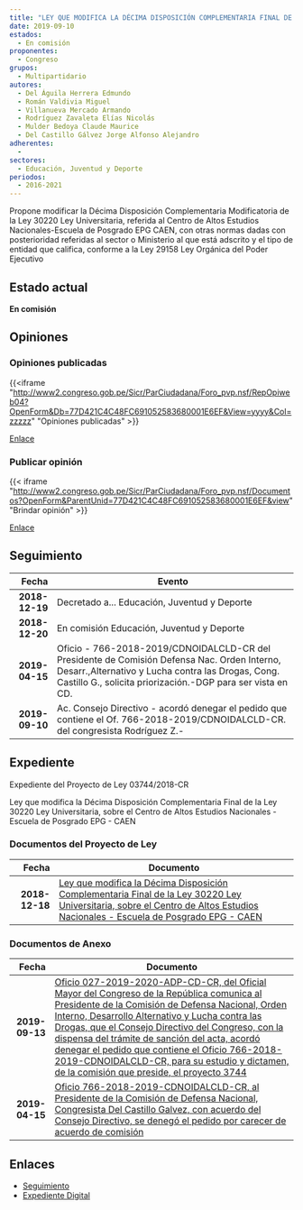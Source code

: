 ```yaml
---
title: "LEY QUE MODIFICA LA DÉCIMA DISPOSICIÓN COMPLEMENTARIA FINAL DE LA LEY 30220 LEY UNIVERSITARIA, SOBRE EL CENTRO DE ALTOS ESTUDIOS NACIONALES-ESCUELA DE POSGRADO EPG-CAEN"
date: 2019-09-10
estados: 
  - En comisión
proponentes: 
  - Congreso
grupos: 
  - Multipartidario
autores: 
  - Del Águila Herrera Edmundo
  - Román Valdivia Miguel
  - Villanueva Mercado Armando
  - Rodríguez Zavaleta Elías Nicolás
  - Mulder Bedoya Claude Maurice
  - Del Castillo Gálvez Jorge Alfonso Alejandro
adherentes: 
  - 
sectores: 
  - Educación, Juventud y Deporte
periodos: 
  - 2016-2021
---
```


Propone modificar la Décima Disposición Complementaria Modificatoria de la Ley 30220 Ley Universitaria, referida al Centro de Altos Estudios Nacionales-Escuela de Posgrado EPG CAEN, con otras normas dadas con posterioridad referidas al sector o Ministerio al que está adscrito y el tipo de entidad que califica, conforme a la Ley 29158 Ley Orgánica del Poder Ejecutivo


## Estado actual

**En comisión**

## Opiniones

### Opiniones publicadas

{{<iframe "http://www2.congreso.gob.pe/Sicr/ParCiudadana/Foro_pvp.nsf/RepOpiweb04?OpenForm&Db=77D421C4C48FC691052583680001E6EF&View=yyyy&Col=zzzzz" "Opiniones publicadas" >}}

[Enlace](http://www2.congreso.gob.pe/Sicr/ParCiudadana/Foro_pvp.nsf/RepOpiweb04?OpenForm&Db=77D421C4C48FC691052583680001E6EF&View=yyyy&Col=zzzzz)
### Publicar opinión

{{< iframe "http://www2.congreso.gob.pe/Sicr/ParCiudadana/Foro_pvp.nsf/Documentos?OpenForm&ParentUnid=77D421C4C48FC691052583680001E6EF&view" "Brindar opinión" >}}

[Enlace](http://www2.congreso.gob.pe/Sicr/ParCiudadana/Foro_pvp.nsf/Documentos?OpenForm&ParentUnid=77D421C4C48FC691052583680001E6EF&view)

## Seguimiento

| Fecha | Evento |
|------:|--------|
| **2018-12-19** | Decretado a... Educación, Juventud y Deporte|
| **2018-12-20** | En comisión Educación, Juventud y Deporte|
| **2019-04-15** | Oficio - 766-2018-2019/CDNOIDALCLD-CR del Presidente de Comisión Defensa Nac. Orden Interno, Desarr.,Alternativo y Lucha contra las Drogas, Cong. Castillo G., solicita priorización.-DGP para ser vista en CD.|
| **2019-09-10** | Ac. Consejo Directivo - acordó denegar el pedido que contiene el Of. 766-2018-2019/CDNOIDALCLD-CR. del congresista Rodríguez Z.-|


## Expediente

Expediente del Proyecto de Ley 03744/2018-CR

Ley que modifica la Décima Disposición Complementaria Final de la Ley 30220 Ley Universitaria, sobre el Centro de Altos Estudios Nacionales - Escuela de Posgrado EPG - CAEN


### Documentos del Proyecto de Ley

| Fecha | Documento |
|------:|--------|
| **2018-12-18** | [Ley que modifica la Décima Disposición Complementaria Final de la Ley 30220 Ley Universitaria, sobre el Centro de Altos Estudios Nacionales - Escuela de Posgrado EPG - CAEN](http://www.leyes.congreso.gob.pe/Documentos/2016_2021/Proyectos_de_Ley_y_de_Resoluciones_Legislativas/PL0374420181218.pdf) |

### Documentos de Anexo

| Fecha | Documento |
|------:|--------|
| **2019-09-13** | [Oficio 027-2019-2020-ADP-CD-CR, del Oficial Mayor del Congreso de la República comunica al Presidente de la Comisión de Defensa Nacional, Orden Interno, Desarrollo Alternativo y Lucha contra las Drogas, que el Consejo Directivo del Congreso, con la dispensa del trámite de sanción del acta, acordó denegar el pedido que contiene el Oficio 766-2018-2019-CDNOIDALCLD-CR, para su estudio y dictamen, de la comisión que preside, el proyecto 3744](http://www.leyes.congreso.gob.pe/Documentos/2016_2021/Oficios/Oficialia_Mayor/OFICIO-027-2019-2020-ADP-CD-CR.pdf) |
| **2019-04-15** | [Oficio 766-2018-2019-CDNOIDALCLD-CR, al Presidente de la Comisión de Defensa Nacional, Congresista Del Castillo Galvez, con acuerdo del Consejo Directivo, se denegó el pedido por carecer de acuerdo de comisión](http://www.leyes.congreso.gob.pe/Documentos/2016_2021/Consejo_Directivo/Pedidos_Pase_a_Comision/OFICIO-766-2018-2019-CDNOIDALCLD-CR.pdf) |

## Enlaces 

- [Seguimiento](http://www2.congreso.gob.pe/Sicr/TraDocEstProc/CLProLey2016.nsf/f7fff46988ca05b1052578e100829cc7/b98133f3a115543905258367006f7245?OpenDocument)
- [Expediente Digital](http://www2.congreso.gob.pe/Sicr/TraDocEstProc/CLProLey2016.nsf/f7fff46988ca05b1052578e100829cc7/b98133f3a115543905258367006f7245?OpenDocument&Click=05257FB7005EB655.eb71d0cf91d8294e05256cdf006b5706/$Body/0.1C6C)
